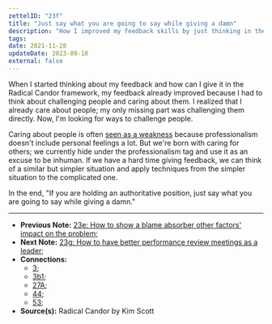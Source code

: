 ```yaml
---
zettelID: "23f"
title: "Just say what you are going to say while giving a damn"
description: "How I improved my feedback skills by just thinking in the radical candor framework"
tags:
date: 2021-11-28
updateDate: 2023-09-18
external: false
---
```


When I started thinking about my feedback and how can I give it in the Radical Candor framework, my feedback already improved because I had to think about challenging people and caring about them. I realized that I already care about people; my only missing part was challenging them directly. Now, I'm looking for ways to challenge people.

Caring about people is often [seen as a weakness](/can-you-fire-your-colleague/) because professionalism doesn't include personal feelings a lot. But we're born with caring for others; we currently hide under the professionalism tag and use it as an excuse to be inhuman.
If we have a hard time giving feedback, we can think of a similar but simpler situation and apply techniques from the simpler situation to the complicated one.

In the end, "If you are holding an authoritative position, just say what you are going to say while giving a damn."

---

- **Previous Note:** [23e: How to show a blame absorber other factors' impact on the problem](/notes/23e/);
- **Next Note:** [23g: How to have better performance review meetings as a leader](/notes/23g/);
- **Connections:**
  - [3](/notes/3/);
  - [3b1](/notes/3b1/);
  - [27A](/notes/27a/);
  - [44](/notes/44/);
  - [53](/notes/53/);
- **Source(s):** Radical Candor by Kim Scott
